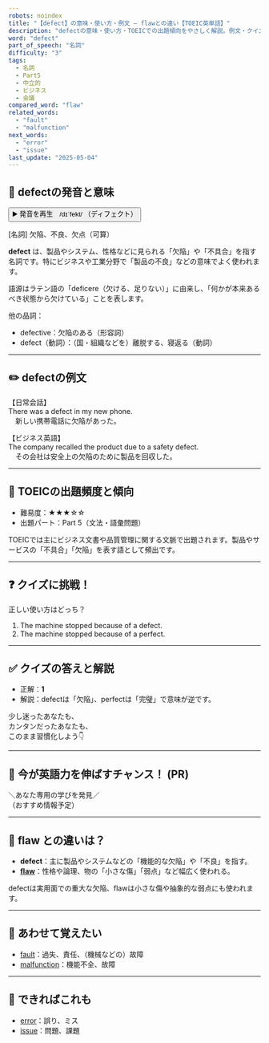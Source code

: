 ```yaml
---
robots: noindex
title: "【defect】の意味・使い方・例文 ― flawとの違い【TOEIC英単語】"
description: "defectの意味・使い方・TOEICでの出題傾向をやさしく解説。例文・クイズ付きでflawとの違いもわかりやすく学べます。"
word: "defect"
part_of_speech: "名詞"
difficulty: "3"
tags:
  - 名詞
  - Part5
  - 中立的
  - ビジネス
  - 会議
compared_word: "flaw"
related_words:
  - "fault"
  - "malfunction"
next_words:
  - "error"
  - "issue"
last_update: "2025-05-04"
---
```


## 🔰 defectの発音と意味

<button class="play-audio" onclick="playTTS('defect')">
  <span class="play-audio-main">
    ▶️ 発音を再生　/dɪˈfekt/
  </span>
  <span class="play-audio-sub">
    （ディフェクト）
  </span>
</button>

[名詞] 欠陥、不良、欠点（可算）

**defect** は、製品やシステム、性格などに見られる「欠陥」や「不具合」を指す名詞です。特にビジネスや工業分野で「製品の不良」などの意味でよく使われます。

語源はラテン語の「deficere（欠ける、足りない）」に由来し、「何かが本来あるべき状態から欠けている」ことを表します。

他の品詞：  
- defective：欠陥のある（形容詞）
- defect（動詞）：（国・組織などを）離脱する、寝返る（動詞）

---

## ✏️ defectの例文

【日常会話】  
There was a defect in my new phone.  
　新しい携帯電話に欠陥があった。

【ビジネス英語】  
The company recalled the product due to a safety defect.  
　その会社は安全上の欠陥のために製品を回収した。

---

## 🎯 TOEICの出題頻度と傾向

- 難易度：★★★☆☆
- 出題パート：Part 5（文法・語彙問題）

TOEICでは主にビジネス文書や品質管理に関する文脈で出題されます。製品やサービスの「不具合」「欠陥」を表す語として頻出です。

---

## ❓ クイズに挑戦！

正しい使い方はどっち？

1. The machine stopped because of a defect.  
2. The machine stopped because of a perfect.

---

## ✅ クイズの答えと解説

- 正解：**1**
- 解説：defectは「欠陥」、perfectは「完璧」で意味が逆です。

少し迷ったあなたも、  
カンタンだったあなたも、  
このまま習慣化しよう👇️

---

## 🚀 今が英語力を伸ばすチャンス！ (PR)

<div class="info-center">
＼あなた専用の学びを発見／<br>  
（おすすめ情報予定）
</div>

---

## 🤔  flaw との違いは？

- **defect**：主に製品やシステムなどの「機能的な欠陥」や「不良」を指す。
- **[flaw](/word/flaw)**：性格や論理、物の「小さな傷」「弱点」など幅広く使われる。

defectは実用面での重大な欠陥、flawは小さな傷や抽象的な弱点にも使われます。

---

## 🧩 あわせて覚えたい

- [fault](/word/fault)：過失、責任、（機械などの）故障
- [malfunction](/word/malfunction)：機能不全、故障

---

## 📖 できればこれも

- [error](/word/error)：誤り、ミス
- [issue](/word/issue)：問題、課題

<!-- cvid: aid29_bid22 -->

